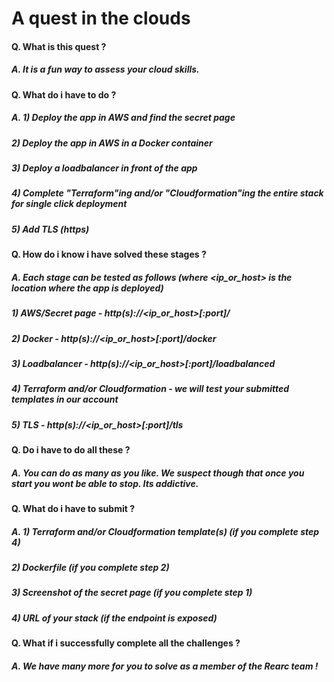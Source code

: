 # A quest in the clouds

#### Q. What is this quest ?
##### A. It is a fun way to assess your cloud skills.

#### Q. What do i have to do ?
##### A. 1) Deploy the app in AWS and find the secret page
#####   2) Deploy the app in AWS in a Docker container
#####   3) Deploy a loadbalancer in front of the app
#####   4) Complete "Terraform"ing and/or "Cloudformation"ing the entire stack for single click deployment
#####   5) Add TLS (https)

#### Q. How do i know i have solved these stages ?
##### A. Each stage can be tested as follows (where <ip_or_host> is the location where the app is deployed) 
#####   1) AWS/Secret page - http(s)://<ip_or_host>[:port]/
#####   2) Docker - http(s)://<ip_or_host>[:port]/docker
#####   3) Loadbalancer - http(s)://<ip_or_host>[:port]/loadbalanced
#####   4) Terraform and/or Cloudformation - we will test your submitted templates in our account
#####   5) TLS - http(s)://<ip_or_host>[:port]/tls

#### Q. Do i have to do all these ?
##### A. You can do as many as you like. We suspect though that once you start you wont be able to stop. Its addictive.

#### Q. What do i have to submit ?
##### A. 1) Terraform and/or Cloudformation template(s) (if you complete step 4)
#####   2) Dockerfile (if you complete step 2)
#####   3) Screenshot of the secret page (if you complete step 1)
#####   4) URL of your stack (if the endpoint is exposed)

#### Q. What if i successfully complete all the challenges ?
##### A. We have many more for you to solve as a member of the Rearc team !
